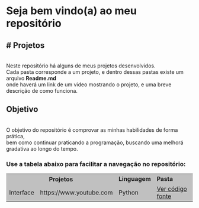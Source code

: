 <h1> Seja bem vindo(a) ao meu repositório </h1>
<h2># Projetos</h2> <br>
Neste repositório há alguns de meus projetos desenvolvidos. <br>
Cada pasta corresponde a um projeto, e dentro dessas pastas existe um arquivo <strong>Readme.md</strong><br>
onde haverá um link de um video mostrando o projeto, e uma breve descrição de como funciona.

<h2>Objetivo</h2><br>
O objetivo do repositório é comprovar as minhas habilidades de forma prática, <br>
bem como continuar praticando a programação, buscando uma melhorá gradativa ao longo do tempo.
<br>

<h3>Use a tabela abaixo para facilitar a navegação no repositório:</h3>
<table bgcolor="#C0C0C0">
  <tr>
    <th colspan=2><strong> Projetos</strong></th>
    <td><strong> Linguagem </strong></td>
    <td><strong> Pasta </strong></td>
  </tr>
   <tr>
    <td> Interface</td>
    <td> https://www.youtube.com</td>
    <td> Python</td>
     <td> <a href='https://github.com/merino626/Projetos/tree/main/interface'>Ver código fonte</a></td>
  </tr>


</table>
